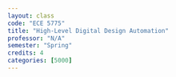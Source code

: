 ```yaml
---
layout: class
code: "ECE 5775"
title: "High-Level Digital Design Automation"
professor: "N/A"
semester: "Spring"
credits: 4
categories: [5000]
---
```

